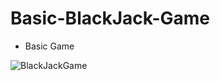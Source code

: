 # Basic-BlackJack-Game
- Basic Game


![BlackJackGame](https://user-images.githubusercontent.com/77841006/189492408-34a93714-4712-4cd0-a17f-37059dff07fe.png)

